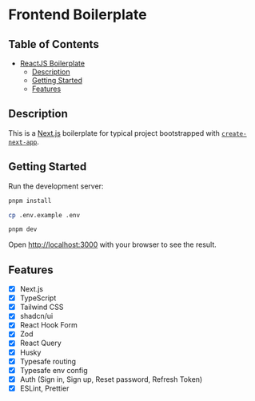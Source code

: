 # Frontend Boilerplate

## Table of Contents <!-- omit in toc -->

- [ReactJS Boilerplate](#reactjs-boilerplate)
  - [Description](#description)
  - [Getting Started](#getting-started)
  - [Features](#features)

## Description

This is a [Next.js](https://nextjs.org/) boilerplate for typical project bootstrapped with [`create-next-app`](https://github.com/vercel/next.js/tree/canary/packages/create-next-app).

## Getting Started

Run the development server:

```bash
pnpm install

cp .env.example .env

pnpm dev
```

Open [http://localhost:3000](http://localhost:3000) with your browser to see the result.

## Features

- [x] Next.js
- [x] TypeScript
- [x] Tailwind CSS
- [x] shadcn/ui
- [x] React Hook Form
- [x] Zod
- [x] React Query
- [x] Husky
- [x] Typesafe routing
- [x] Typesafe env config
- [x] Auth (Sign in, Sign up, Reset password, Refresh Token)
- [x] ESLint, Prettier
